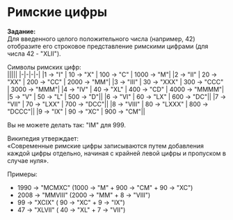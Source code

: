 # Римские цифры

**Задание:**  
Для введенного целого положительного числа (например, 42) отобразите его строковое представление римскими цифрами (для числа 42 - "XLII").  

Символы римских цифр:  
|||||
|-|-|-|-|
|1 -> "I" | 10 -> "X" | 100 -> "C" | 1000 -> "M"|
|2 -> "II" | 20 -> "XX" | 200 -> "CC" | 2000 -> "MM"|
|3 -> "III" | 30 -> "XXX" | 300 -> "CCC" | 3000 -> "MMM"|
|4 -> "IV" | 40 -> "XL" | 400 -> "CD" | 4000 -> "MMMM"|
|5 -> "V" | 50 -> "L" | 500 -> "D"||
|6 -> "VI" | 60 -> "LX" | 600 -> "DC"||
|7 -> "VII" | 70 -> "LXX" | 700 -> "DCC"||
|8 -> "VIII" | 80 -> "LXXX" | 800 -> "DCCC"||
|9 -> "IX" | 90 -> "XC" | 900 -> "CM"||

Вы не можете делать так: "IM" для 999.

Википедия утверждает:  
«Современные римские цифры записываются путем добавления каждой цифры отдельно, начиная с крайней левой цифры и пропуском в случае нуля».  

Примеры:
- 1990 -> "MCMXC" (1000 -> "M" + 900 -> "CM" + 90 -> "XC")
- 2008 -> "MMVIII" (2000 -> "MM" + 8 -> "VIII")
- 99 -> "XCIX" ( 90 -> "XC" + 9 -> "IX")
- 47 -> "XLVII" ( 40 -> "XL" + 7 -> "VII")
